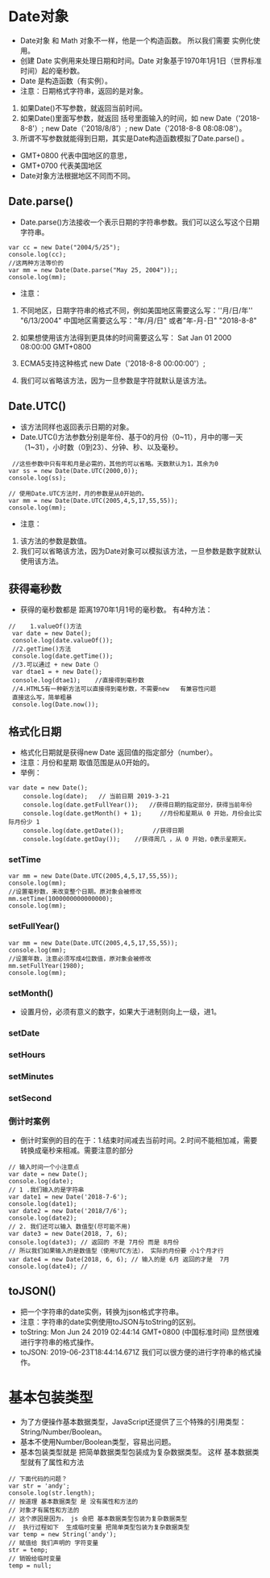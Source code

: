 # Date对象
- Date对象 和 Math 对象不一样，他是一个构造函数。  所以我们需要 实例化使用。
- 创建 Date 实例用来处理日期和时间。Date 对象基于1970年1月1日（世界标准时间）起的毫秒数。
- Date 是构造函数（有实例）。
- 注意：日期格式字符串，返回的是对象。
1. 如果Date()不写参数，就返回当前时间。
2. 如果Date()里面写参数，就返回 括号里面输入的时间，如 new Date（'2018-8-8'）;
     new Date（'2018/8/8'）;
      new Date（'2018-8-8 08:08:08'）。
3. 所谓不写参数就能得到日期，其实是Date构造函数模拟了Date.parse() 。
- GMT+0800 代表中国地区的意思，
- GMT+0700 代表美国地区
- Date对象方法根据地区不同而不同。
## Date.parse()
- Date.parse()方法接收一个表示日期的字符串参数。我们可以这么写这个日期字符串。
~~~
var cc = new Date("2004/5/25");
console.log(cc);
//这两种方法等价的
var mm = new Date(Date.parse("May 25, 2004"));;
console.log(mm);
~~~
- 注意：
1. 不同地区，日期字符串的格式不同，例如美国地区需要这么写：''月/日/年'' "6/13/2004"
  中国地区需要这么写："年/月/日" 或者"年-月-日"
  "2018-8-8"
2. 如果想使用该方法得到更具体的时间需要这么写：
  Sat Jan 01 2000 08:00:00 GMT+0800

3. ECMA5支持这种格式
  new Date（'2018-8-8 00:00:00'）;
4. 我们可以省略该方法，因为一旦参数是字符就默认是该方法。
## Date.UTC()
- 该方法同样也返回表示日期的对象。
- Date.UTC()方法参数分别是年份、基于0的月份（0~11），月中的哪一天（1~31），小时数（0到23）、分钟、秒、以及毫秒。
~~~
 //这些参数中只有年和月是必需的，其他的可以省略。天数默认为1，其余为0    
var ss = new Date(Date.UTC(2000,0));
console.log(ss);

// 使用Date.UTC方法时，月的参数是从0开始的。
var mm = new Date(Date.UTC(2005,4,5,17,55,55));
console.log(mm);
~~~
- 注意：
1. 该方法的参数是数值。
2. 我们可以省略该方法，因为Date对象可以模拟该方法，一旦参数是数字就默认使用该方法。
## 获得毫秒数
- 获得的毫秒数都是 距离1970年1月1号的毫秒数。
  有4种方法：
~~~
//    1.valueOf()方法
 var date = new Date();
 console.log(date.valueOf());
 //2.getTime()方法
 console.log(date.getTime());
 //3.可以通过 + new Date（）
 var dtae1 = + new Date();
 console.log(dtae1);    //直接得到毫秒数
 //4.HTML5有一种新方法可以直接得到毫秒数，不需要new   有兼容性问题
 直接这么写，简单粗暴
 console.log(Date.now());
~~~
## 格式化日期
- 格式化日期就是获得new Date 返回值的指定部分（number）。
- 注意：月份和星期 取值范围是从0开始的。
- 举例：
~~~
var date = new Date();
    console.log(date);   // 当前日期 2019-3-21
    console.log(date.getFullYear());   //获得日期的指定部分，获得当前年份
    console.log(date.getMonth() + 1);     //月份和星期从 0 开始，月份会比实际月份少 1
    console.log(date.getDate());        //获得日期
    console.log(date.getDay());    //获得周几 ，从 0 开始，0表示星期天。
~~~
### setTime
~~~
var mm = new Date(Date.UTC(2005,4,5,17,55,55));
console.log(mm);
//设置毫秒数，来改变整个日期。原对象会被修改
mm.setTime(1000000000000000);
console.log(mm);
~~~
### setFullYear()
~~~
var mm = new Date(Date.UTC(2005,4,5,17,55,55));
console.log(mm);
//设置年数，注意必须写成4位数值，原对象会被修改
mm.setFullYear(1980);
console.log(mm);
~~~
### setMonth()
- 设置月份，必须有意义的数字，如果大于进制则向上一级，进1。
### setDate
### setHours
### setMinutes
### setSecond
### 倒计时案例
- 倒计时案例的目的在于：1.结束时间减去当前时间。2.时间不能相加减，需要转换成毫秒来相减。需要注意的部分
~~~
// 输入时间一个小注意点
var date = new Date();
console.log(date);
// 1 .我们输入的是字符串
var date1 = new Date('2018-7-6');
console.log(date1);
var date2 = new Date('2018/7/6');
console.log(date2);
// 2. 我们还可以输入 数值型(尽可能不用) 
var date3 = new Date(2018, 7, 6);
console.log(date3); // 返回的 不是 7月份 而是 8月份
// 所以我们如果输入的是数值型（使用UTC方法）， 实际的月份要 小1个月才行
var date4 = new Date(2018, 6, 6); // 输入的是 6月 返回的才是  7月
console.log(date4); //
~~~

## toJSON()
- 把一个字符串的date实例，转换为json格式字符串。
- 注意：字符串的date实例使用toJSON与toString的区别。
- toString:
  Mon Jun 24 2019 02:44:14 GMT+0800 (中国标准时间) 显然很难进行字符串的格式操作。
- toJSON: 2019-06-23T18:44:14.671Z  我们可以很方便的进行字符串的格式操作。
# 基本包装类型
- 为了方便操作基本数据类型，JavaScript还提供了三个特殊的引用类型：String/Number/Boolean。
- 基本不使用Number/Boolean类型，容易出问题。
- 基本包装类型就是 把简单数据类型包装成为复杂数据类型。 这样 基本数据类型就有了属性和方法
~~~
// 下面代码的问题？
var str = 'andy';
console.log(str.length);
// 按道理 基本数据类型 是 没有属性和方法的
// 对象才有属性和方法的
// 这个原因是因为， js 会把 基本数据类型包装为复杂数据类型
//  执行过程如下  生成临时变量 把简单类型包装为复杂数据类型
var temp = new String('andy');
// 赋值给 我们声明的 字符变量
str = temp;
// 销毁给临时变量
temp = null;
~~~
